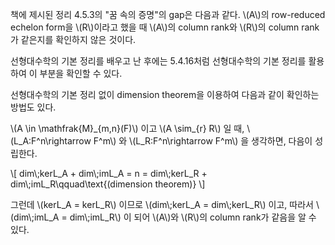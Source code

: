 <script src='https://cdnjs.cloudflare.com/ajax/libs/mathjax/2.7.4/MathJax.js?config=TeX-MML-AM_CHTML' async></script>

책에 제시된 정리 4.5.3의 "꿈 속의 증명"의 gap은 다음과 같다. \\(A\\)의 row-reduced echelon form을 \\(R\\)이라고 했을 때 \\(A\\)의 column rank와 \\(R\\)의 column rank가 같은지를 확인하지 않은 것이다.

선형대수학의 기본 정리를 배우고 난 후에는 5.4.16처럼 선형대수학의 기본 정리를 활용하여 이 부분을 확인할 수 있다.

선형대수학의 기본 정리 없이 dimension theorem을 이용하여 다음과 같이 확인하는 방법도 있다.

\\(A \\in \\mathfrak{M}\_{m,n}(F)\\) 이고 \\(A \\sim_{r} R\\) 일 때, \\(L_A:F^n\\rightarrow F^m\\) 와 \\(L_R:F^n\\rightarrow F^m\\) 을 생각하면, 다음이 성립한다.

\\[
dim\\;kerL_A + dim\\;imL_A = n = dim\\;kerL_R + dim\\;imL_R\\qquad\\text{(dimension theorem)}
\\]

그런데 \\(kerL_A = kerL_R\\) 이므로 \\(dim\\;kerL_A = dim\\;kerL_R\\) 이고, 따라서 \\(dim\\;imL_A = dim\\;imL_R\\) 이 되어 \\(A\\)와 \\(R\\)의 column rank가 같음을 알 수 있다.
